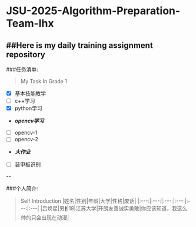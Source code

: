 # JSU-2025-Algorithm-Preparation-Team-lhx
##Here is my daily training assignment repository
--
###任务清单:
>My Task In Grade 1

- [X] 基本技能教学
- [ ] c++学习
- [X] python学习
-    ***opencv学习***
- [ ] opencv-1
- [ ] opencv-2
-    ***大作业***
- [ ] 装甲板识别

--

###个人简介:
>Self Introduction
|姓名|性别|年龄|大学|性格|废话|
|:---:|:---:|:---:|:---:|:---:|:---|
|吕焕星|男🚹|18|江苏大学|开朗友善诚实勇敢|你应该知道，我这么帅的只会出现在动漫|
